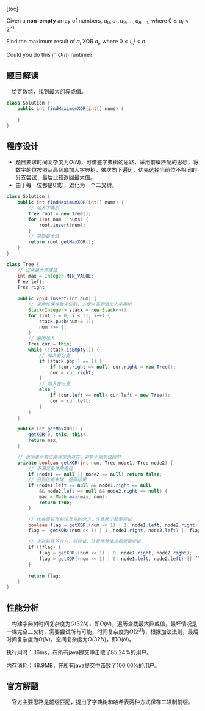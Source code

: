 [toc]

Given a **non-empty** array of numbers, $a_0, a_1, a_2, \dots , a_{n-1}$, where $0 \le a_i < 2^{31}$.

Find the maximum result of $a_i$ XOR $a_j$, where $0 \le i, j < n$.

Could you do this in $O(n)$ runtime?



## 题目解读

&emsp;给定数组，找到最大的异或值。

```java
class Solution {
    public int findMaximumXOR(int[] nums) {
        
    }
}
```

## 程序设计

* 题目要求时间复杂度为$O(N)$，可借鉴字典树的思路，采用前缀匹配的思想，将数字的位按照从高到底加入字典树，依次向下遍历，优先选择当前位不相同的分支尝试，最后比较返回最大值。
* 由于每一位都是$0$或$1$，退化为一个二叉树。

```java
class Solution {
    public int findMaximumXOR(int[] nums) {
        // 加入字典树
        Tree root = new Tree();
        for (int num : nums) {
            root.insert(num);
        }
        // 获取最大值
        return root.getMaxXOR();
    }
}

class Tree {
    // 记录最大亦或值
    int max = Integer.MIN_VALUE;
    Tree left;
    Tree right;
    
    public void insert(int num) {
        // 采用栈保存数字位数，方便从高到低加入字典树
        Stack<Integer> stack = new Stack<>();
        for (int i = 0; i < 31; i++) {
            stack.push(num & 1);
            num >>= 1;
        }
        // 遍历加入
        Tree cur = this;
        while (!stack.isEmpty()) {
            // 加入右分支
            if (stack.pop() == 1) {
                if (cur.right == null) cur.right = new Tree();
                cur = cur.right;
            } 
            // 加入左分支
            else {
                if (cur.left == null) cur.left = new Tree();
                cur = cur.left;
            }
        }
    }

    public int getMaxXOR() {
        getXOR(0, this, this);
        return max;
    }

    // 返回表示尝试路径是否存在，避免无用尝试超时
    private boolean getXOR(int num, Tree node1, Tree node2) {
        // 不满足条件的路径
        if (node1 == null || node2 == null) return false;
        // 已到达最末端，更新结果
        if (node1.left == null && node1.right == null  
            && node2.left == null && node2.right == null) {
            max = Math.max(max, num);
            return true;
        } 

        // 优先尝试当前位互异的分之，注意两个都要尝试
        boolean flag = getXOR((num << 1) | 1, node1.left, node2.right);
        flag =  getXOR((num << 1) | 1, node1.right, node2.left) || flag;

        // 上述路径不存在，则尝试，注意两种情况都需要尝试
        if (!flag) {
            flag = getXOR((num << 1) | 0, node1.right, node2.right);
            flag = getXOR((num << 1) | 0, node1.left, node2.left) || flag;
        }
        
        return flag;
    }
}
```

## 性能分析

&emsp;构建字典树时间复杂度为$O(32N)$，即$O(N)$，遍历查找最大异或值，最坏情况是一棵完全二叉树，需要尝试所有可能，时间复杂度为$O(2^{31})$，根据加法法则，最后时间复杂度为$O(N)$。空间复杂度为$O(32N)$，即$O(N)$。

执行用时：36ms，在所有java提交中击败了85.24%的用户。

内存消耗：48.9MB，在所有java提交中击败了100.00%的用户。

## 官方解题

&emsp;官方主要思路是前缀匹配，提出了字典树和哈希表两种方式保存二进制前缀。